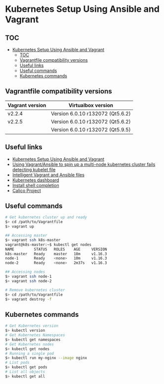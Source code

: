 # Kubernetes Setup Using Ansible and Vagrant
 
## TOC
 
- [Kubernetes Setup Using Ansible and Vagrant](#kubernetes-setup-using-ansible-and-vagrant)
  - [TOC](#toc)
  - [Vagrantfile compatibility versions](#vagrantfile-compatibility-versions)
  - [Useful links](#useful-links)
  - [Useful commands](#useful-commands)
  - [Kubernetes commands](#kubernetes-commands)

## Vagrantfile compatibility versions

| Vagrant version | Virtualbox version                |
| --------------- | --------------------------------- |
| v2.2.4          | Version 6.0.10 r132072 (Qt5.6.2)  |
| v2.2.5          | Version 6.0.10 r132072 (Qt5.6.2)  |
|                 | Version 6.0.10 r132072 (Qt5.9.5)  |

## Useful links

- [Kubernetes Setup Using Ansible and Vagrant](https://kubernetes.io/blog/2019/03/15/kubernetes-setup-using-ansible-and-vagrant/)
- [Using Vagrant/Ansible to spin up a multi-node kubernetes cluster fails detecting kubelet file](https://stackoverflow.com/questions/56998761/using-vagrant-ansible-to-spin-up-a-multi-node-kubernetes-cluster-fails-detecting)
- [Intelligent Vagrant and Ansible files](https://www.simonholywell.com/post/2016/02/intelligent-vagrant-and-ansible-files/)
- [Kubernetes dashboard](https://kubernetes.io/docs/tasks/access-application-cluster/web-ui-dashboard/)
- [Install shell completion](https://docs.docker.com/docker-for-mac/#install-shell-completion)
- [Calico Project](https://www.projectcalico.org/)

## Useful commands

```sh
# Get kubernetes cluster up and ready
$> cd /path/to/Vagrantfile
$> vagrant up
```

```sh
## Accessing master
$> vagrant ssh k8s-master
vagrant@k8s-master:~$ kubectl get nodes
NAME         STATUS   ROLES    AGE     VERSION
k8s-master   Ready    master   18m     v1.16.3
node-1       Ready    <none>   10m     v1.16.3
node-2       Ready    <none>   2m37s   v1.16.3

## Accessing nodes
$> vagrant ssh node-1
$> vagrant ssh node-2
```

```sh
# Remove kubernetes cluster
$> cd /path/to/Vagrantfile
$> vagrant destroy -f
```

## Kubernetes commands

```sh
# Get Kubernetes version
$> kubectl version
# Get Kubernetes Namespaces
$> kubectl get namespaces
# Get Kubernetes nodes
$> kubectl get nodes
# Running a single pod 
$> kubectl run my-nginx --image nginx
# List pods
$> kubectl get pods
# List all objects
$> kubectl get all
```
